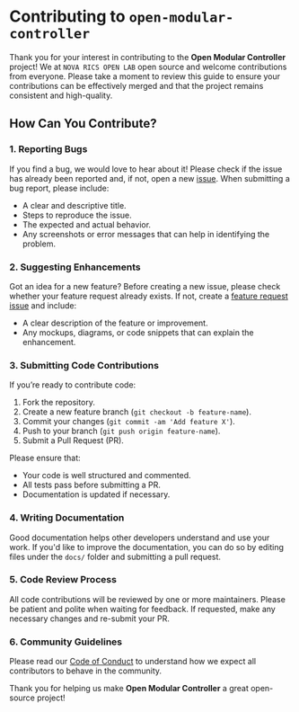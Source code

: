 # Contributing to `open-modular-controller`

Thank you for your interest in contributing to the **Open Modular Controller** project! We at `NOVA RICS OPEN LAB`  open source and welcome contributions from everyone. Please take a moment to review this guide to ensure your contributions can be effectively merged and that the project remains consistent and high-quality.

## How Can You Contribute?

### 1. Reporting Bugs
If you find a bug, we would love to hear about it! Please check if the issue has already been reported and, if not, open a new [issue](https://github.com/RICS-UNINOVA/open-modular-controller/issues). When submitting a bug report, please include:
- A clear and descriptive title.
- Steps to reproduce the issue.
- The expected and actual behavior.
- Any screenshots or error messages that can help in identifying the problem.

### 2. Suggesting Enhancements
Got an idea for a new feature? Before creating a new issue, please check whether your feature request already exists. If not, create a [feature request issue](.github\ISSUE_TEMPLATE\feature_request.md) and include:
- A clear description of the feature or improvement.
- Any mockups, diagrams, or code snippets that can explain the enhancement.

### 3. Submitting Code Contributions
If you’re ready to contribute code:
1. Fork the repository.
2. Create a new feature branch (`git checkout -b feature-name`).
3. Commit your changes (`git commit -am 'Add feature X'`).
4. Push to your branch (`git push origin feature-name`).
5. Submit a Pull Request (PR).

Please ensure that:
- Your code is well structured and commented.
- All tests pass before submitting a PR.
- Documentation is updated if necessary.

### 4. Writing Documentation
Good documentation helps other developers understand and use your work. If you'd like to improve the documentation, you can do so by editing files under the `docs/` folder and submitting a pull request.

### 5. Code Review Process
All code contributions will be reviewed by one or more maintainers. Please be patient and polite when waiting for feedback. If requested, make any necessary changes and re-submit your PR.

### 6. Community Guidelines
Please read our [Code of Conduct](.\CODE_OF_CONDUCT.md) to understand how we expect all contributors to behave in the community.

Thank you for helping us make **Open Modular Controller** a great open-source project!